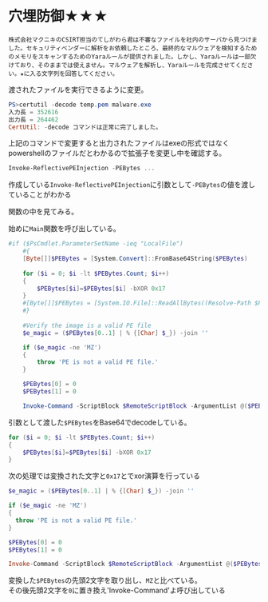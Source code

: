 # 穴埋防御★★★

```
株式会社マクニキのCSIRT担当のてしがわら君は不審なファイルを社内のサーバから見つけました。セキュリティベンダーに解析をお依頼したところ、最終的なマルウェアを検知するためのメモリをスキャンするためのYaraルールが提供されました。しかし、Yaraルールは一部欠けており、そのままでは使えません。マルウェアを解析し、Yaraルールを完成させてください。★に入る文字列を回答してください。
```

渡されたファイルを実行できるように変更。

```powershell
PS>certutil -decode temp.pem malware.exe
入力長 = 352616
出力長 = 264462
CertUtil: -decode コマンドは正常に完了しました。
```

上記のコマンドで変更すると出力されたファイルはexeの形式ではなくpowershellのファイルだとわかるので拡張子を変更し中を確認する。

```powershell
Invoke-ReflectivePEInjection -PEBytes ...
```

作成している`Invoke-ReflectivePEInjection`に引数として`-PEBytes`の値を渡していることがわかる

関数の中を見てみる。

始めに`Main`関数を呼び出している。

```powershell
#if ($PsCmdlet.ParameterSetName -ieq "LocalFile")
	#{
    [Byte[]]$PEBytes = [System.Convert]::FromBase64String($PEBytes)
	
	for ($i = 0; $i -lt $PEBytes.Count; $i++)
	{
		$PEBytes[$i]=$PEBytes[$i] -bXOR 0x17
	}
	#[Byte[]]$PEBytes = [System.IO.File]::ReadAllBytes((Resolve-Path $PEPath))
	#}
	
	#Verify the image is a valid PE file
	$e_magic = ($PEBytes[0..1] | % {[Char] $_}) -join ''

    if ($e_magic -ne 'MZ')
    {
        throw 'PE is not a valid PE file.'
    }

    $PEBytes[0] = 0
    $PEBytes[1] = 0

	Invoke-Command -ScriptBlock $RemoteScriptBlock -ArgumentList @($PEBytes, $Func, $ProcId,$ForceASLR)
```

引数として渡した`$PEBytes`をBase64でdecodeしている。

```powershell
for ($i = 0; $i -lt $PEBytes.Count; $i++)
{
	$PEBytes[$i]=$PEBytes[$i] -bXOR 0x17
}
```

次の処理では変換された文字と`0x17`とでxor演算を行っている

```powershell
$e_magic = ($PEBytes[0..1] | % {[Char] $_}) -join ''

if ($e_magic -ne 'MZ')
{
  throw 'PE is not a valid PE file.'
}

$PEBytes[0] = 0
$PEBytes[1] = 0

Invoke-Command -ScriptBlock $RemoteScriptBlock -ArgumentList @($PEBytes, $Func, $ProcId,$ForceASLR)
```

変換した`$PEBytes`の先頭2文字を取り出し、`MZ`と比べている。  
その後先頭2文字を`0`に置き換え'Invoke-Command'よ呼び出している

